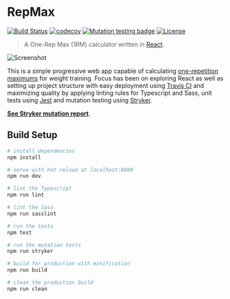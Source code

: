 # RepMax

[![Build Status](https://travis-ci.org/ckjeldgaard/repmax.svg?branch=master)](https://travis-ci.org/ckjeldgaard/repmax)
[![codecov](https://codecov.io/gh/ckjeldgaard/repmax/branch/master/graph/badge.svg)](https://codecov.io/gh/ckjeldgaard/repmax)
[![Mutation testing badge](https://badge.stryker-mutator.io/github.com/ckjeldgaard/repmax/master)](https://stryker-mutator.github.io)
[![License](https://img.shields.io/badge/license-MIT-green.svg)](https://github.com/ckjeldgaard/repmax/blob/master/LICENSE.txt)

> A One-Rep Max (1RM) calculator written in [React](https://reactjs.org/).

![Screenshot](https://imgur.com/Q8BputN.png)

This is a simple progressive web app capable of calculating [one-repetition maximums](https://en.wikipedia.org/wiki/One-repetition_maximum) for weight training.
Focus has been on exploring React as well as setting up project structure with easy deployment using [Travis CI](https://travis-ci.org/) and maximizing quality by applying linting rules for Typescript and Sass, unit tests using [Jest](https://facebook.github.io/jest/) and mutation testing using [Stryker](https://stryker-mutator.github.io/).

**[See Stryker mutation report](https://ckjeldgaard.github.io/repmax/reports/mutation/html/index.html)**.

## Build Setup

``` bash
# install dependencies
npm install

# serve with hot reload at localhost:8080
npm run dev

# lint the Typescript
npm run lint

# lint the Sass
npm run sasslint

# run the tests
npm test

# run the mutation tests
npm run stryker

# build for production with minification
npm run build

# clean the production build
npm run clean
```
